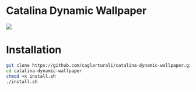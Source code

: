 # Catalina Dynamic Wallpaper

![](screenshot.gif)

# Installation

```bash
git clone https://github.com/caglarturali/catalina-dynamic-wallpaper.git
cd catalina-dynamic-wallpaper
chmod +x install.sh
./install.sh
```

